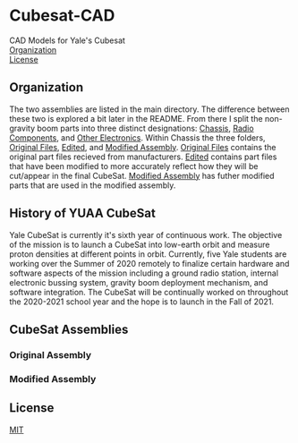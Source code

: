 # Cubesat-CAD

CAD Models for Yale's Cubesat <br />
[Organization](README.md#Organization) <br />
[License](README.md#License) <br />

## Organization

  The two assemblies are listed in the main directory. The difference between these two is explored a bit later in the README. From there I split the non-gravity boom parts into three distinct designations: [Chassis](/Chassis), [Radio Components](/Radio%20Components), and [Other Electronics](/Electronic%20Subsystems). Within Chassis the three folders, [Original Files](/Original%Files), [Edited](/Edited), and [Modified Assembly](/Modified%20Assembly). [Original Files](/Original%Files) contains the original part files recieved from manufacturers. [Edited](/Edited) contains part files that have been modified to more accurately reflect how they will be cut/appear in the final CubeSat. [Modified Assembly](/Modified%20Assembly) has futher modified parts that are used in the modified assembly.

## History of YUAA CubeSat

  Yale CubeSat is currently it's sixth year of continuous work. The objective of the mission is to launch a CubeSat into low-earth orbit and measure proton densities at different points in orbit. Currently, five Yale students are working over the Summer of 2020 remotely to finalize certain hardware and software aspects of the mission including a ground radio station, internal electronic bussing system, gravity boom deployment mechanism, and software integration. The CubeSat will be continually worked on throughout the 2020-2021 school year and the hope is to launch in the Fall of 2021.

## CubeSat Assemblies

### Original Assembly

### Modified Assembly

## License

[MIT](https://choosealicense.com/licenses/mit/)
